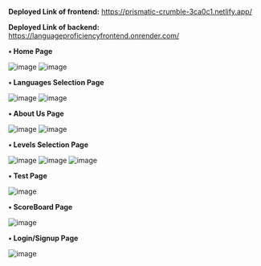 **Deployed Link of frontend:** https://prismatic-crumble-3ca0c1.netlify.app/


**Deployed Link of backend:** https://languageproficiencyfrontend.onrender.com/



**•	Home Page**

![image](https://github.com/user-attachments/assets/544bd647-75b7-4e4b-9c41-67779db636dd)
![image](https://github.com/user-attachments/assets/afa6c550-7a72-4ad9-b858-1f9c94e8271a)




**•	Languages Selection Page**

![image](https://github.com/user-attachments/assets/a8a1153d-6154-4524-bb6a-ffe7aa539763)
![image](https://github.com/user-attachments/assets/7cd2b85b-da16-4792-8d22-489edb3c46bb)




**•	About Us Page**

![image](https://github.com/user-attachments/assets/6b786ae0-54d2-4f63-9a08-be11e512e0a0)
![image](https://github.com/user-attachments/assets/12ef6f4d-375c-4218-a41a-691ce20b2d2c)








**•	Levels Selection Page**

![image](https://github.com/user-attachments/assets/d354d995-9ffc-46bc-8d73-fccd63e8dbba)
![image](https://github.com/user-attachments/assets/5611cf6d-1c24-4653-a6a7-7a4d7b2f28a7)
![image](https://github.com/user-attachments/assets/e0f5ffd1-6e0f-449b-ab25-d045a35e38dc)




**•	Test Page**

![image](https://github.com/user-attachments/assets/d77ace8d-bc38-4c64-901f-2338c047fd96)




**•	ScoreBoard Page**

![image](https://github.com/user-attachments/assets/4ec33956-099a-4514-8b37-dfa5f0634e6a)




**•	Login/Signup Page**

![image](https://github.com/user-attachments/assets/23ab2735-e1a5-4c0f-96ff-10af397a49a4)













